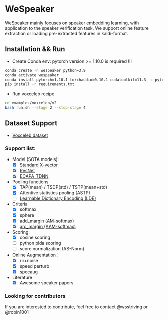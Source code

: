 # WeSpeaker

WeSpeaker mainly focuses on speaker embedding learning, with application to the speaker verification task. We support
online feature extraction or loading pre-extracted features in kaldi-format.

## Installation && Run

* Create Conda env: pytorch version >= 1.10.0 is required !!!

``` sh
conda create -n wespeaker python=3.9
conda activate wespeaker
conda install pytorch=1.10.1 torchaudio=0.10.1 cudatoolkit=11.3 -c pytorch -c conda-forge
pip install -r requirements.txt
```

* Run voxceleb recipe

``` sh
cd examples/voxceleb/v2
bash run.sh --stage 2 --stop-stage 4
```

## Dataset Support

- [Voxceleb dataset](https://github.com/wsstriving/wenet-speaker/tree/master/examples/voxceleb/v2)

### Support list:

* Model (SOTA models):
    - [x] [Standard X-vector](http://www.danielpovey.com/files/2017_interspeech_embeddings.pdf)
    - [x] [ResNet](https://arxiv.org/pdf/1512.03385.pdf)
    - [x] [ECAPA_TDNN](https://arxiv.org/abs/2005.07143)
* Pooling functions
    - [x] TAP(mean) / TSDP(std) / TSTP(mean+std)
    - [x] Attentive statistics pooling (ASTP)
    - [ ] [Learnable Dictionary Encoding (LDE)](https://arxiv.org/pdf/1804.00385.pdf)
* Criteria
    - [x] softmax
    - [x] sphere
    - [x] [add_margin (AM-softmax)](https://arxiv.org/pdf/1801.05599.pdf)
    - [x] [arc_margin (AAM-softmax)](https://arxiv.org/pdf/1801.07698v1.pdf)
* Scoring:
    - [x] cosine scoring
    - [ ] python plda scoring
    - [ ] score normalization (AS-Norm)
* Online Augmentation：
    - [x] rir+noise
    - [x] speed perturb
    - [x] specaug
* Literature
    - [x] Awesome speaker papers

### Looking for contributors

If you are interested to contribute, feel free to contact @wsstriving or @robin1001
